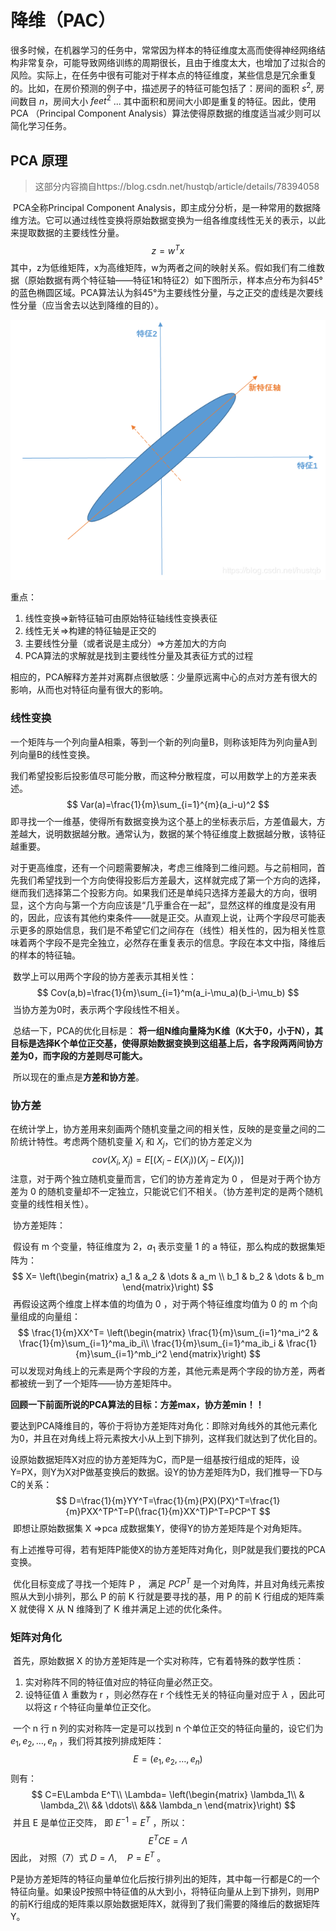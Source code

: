 # 降维（PAC）

​		很多时候，在机器学习的任务中，常常因为样本的特征维度太高而使得神经网络结构非常复杂，可能导致网络训练的周期很长，且由于维度太大，也增加了过拟合的风险。实际上，在任务中很有可能对于样本点的特征维度，某些信息是冗余重复的。比如，在房价预测的例子中，描述房子的特征可能包括了：房间的面积 $s^2$, 房间数目 $n$，房间大小 $feet^2$ ... 其中面积和房间大小即是重复的特征。因此，使用 PCA （Principal Component Analysis）算法使得原数据的维度适当减少则可以简化学习任务。



## PCA 原理

>这部分内容摘自https://blog.csdn.net/hustqb/article/details/78394058

​		PCA全称Principal Component Analysis，即主成分分析，是一种常用的数据降维方法。它可以通过线性变换将原始数据变换为一组各维度线性无关的表示，以此来提取数据的主要线性分量。
$$
z = w^Tx
$$
​		其中，z为低维矩阵，x为高维矩阵，w为两者之间的映射关系。假如我们有二维数据（原始数据有两个特征轴——特征1和特征2）如下图所示，样本点分布为斜45°的蓝色椭圆区域。PCA算法认为斜45°为主要线性分量，与之正交的虚线是次要线性分量（应当舍去以达到降维的目的）。

![](images/24.png)

重点：

1. 线性变换=>新特征轴可由原始特征轴线性变换表征
2. 线性无关=>构建的特征轴是正交的
3. 主要线性分量（或者说是主成分）=>方差加大的方向
4. PCA算法的求解就是找到主要线性分量及其表征方式的过程



​		相应的，PCA解释方差并对离群点很敏感：少量原远离中心的点对方差有很大的影响，从而也对特征向量有很大的影响。



### 线性变换

​		一个矩阵与一个列向量A相乘，等到一个新的列向量B，则称该矩阵为列向量A到列向量B的线性变换。

​		我们希望投影后投影值尽可能分散，而这种分散程度，可以用数学上的方差来表述。
$$
Var(a)=\frac{1}{m}\sum_{i=1}^{m}(a_i-u)^2
$$
​		即寻找一个一维基，使得所有数据变换为这个基上的坐标表示后，方差值最大，方差越大，说明数据越分散。通常认为，数据的某个特征维度上数据越分散，该特征越重要。

​		对于更高维度，还有一个问题需要解决，考虑三维降到二维问题。与之前相同，首先我们希望找到一个方向使得投影后方差最大，这样就完成了第一个方向的选择，继而我们选择第二个投影方向。如果我们还是单纯只选择方差最大的方向，很明显，这个方向与第一个方向应该是“几乎重合在一起”，显然这样的维度是没有用的，因此，应该有其他约束条件——就是正交。从直观上说，让两个字段尽可能表示更多的原始信息，我们是不希望它们之间存在（线性）相关性的，因为相关性意味着两个字段不是完全独立，必然存在重复表示的信息。字段在本文中指，降维后的样本的特征轴。

​		数学上可以用两个字段的协方差表示其相关性：
$$
Cov(a,b)=\frac{1}{m}\sum_{i=1}^m(a_i-\mu_a)(b_i-\mu_b)
$$
​		当协方差为0时，表示两个字段线性不相关。

​		总结一下，PCA的优化目标是：
​		**将一组N维向量降为K维（K大于0，小于N），其目标是选择K个单位正交基，使得原始数据变换到这组基上后，各字段两两间协方差为0，而字段的方差则尽可能大。**

​		所以现在的重点是**方差和协方差**。



### 协方差

​		在统计学上，协方差用来刻画两个随机变量之间的相关性，反映的是变量之间的二阶统计特性。考虑两个随机变量 $X_i$ 和 $X_j$，它们的协方差定义为
$$
cov(X_i,X_j)=E[(X_i-E(X_i))(X_j-E(X_j))]
$$
​		注意，对于两个独立随机变量而言，它们的协方差肯定为 0 ， 但是对于两个协方差为 0 的随机变量却不一定独立，只能说它们不相关。（协方差判定的是两个随机变量的线性相关性）。

​		协方差矩阵：

​		假设有 m 个变量，特征维度为 2，$a_1$ 表示变量 1 的 a 特征，那么构成的数据集矩阵为： 
$$
X=
\left(\begin{matrix}
a_1 & a_2 & \dots & a_m \\
b_1 & b_2 & \dots & b_m
\end{matrix}\right)
$$
​		再假设这两个维度上样本值的均值为 0 ，对于两个特征维度均值为 0 的 m 个向量组成的向量组：
$$
\frac{1}{m}XX^T=
\left(\begin{matrix}
\frac{1}{m}\sum_{i=1}^ma_i^2 & \frac{1}{m}\sum_{i=1}^ma_ib_i\\
\frac{1}{m}\sum_{i=1}^ma_ib_i & \frac{1}{m}\sum_{i=1}^mb_i^2
\end{matrix}\right)
$$
​		可以发现对角线上的元素是两个字段的方差，其他元素是两个字段的协方差，两者都被统一到了一个矩阵——协方差矩阵中。

​		**回顾一下前面所说的PCA算法的目标：方差max，协方差min！！**

​		要达到PCA降维目的，等价于将协方差矩阵对角化：即除对角线外的其他元素化为0，并且在对角线上将元素按大小从上到下排列，这样我们就达到了优化目的。

​		设原始数据矩阵X对应的协方差矩阵为C，而P是一组基按行组成的矩阵，设Y=PX，则Y为X对P做基变换后的数据。设Y的协方差矩阵为D，我们推导一下D与C的关系：
$$
D=\frac{1}{m}YY^T=\frac{1}{m}(PX)(PX)^T=\frac{1}{m}PXX^TP^T=P(\frac{1}{m}XX^T)P^T=PCP^T
$$
​		即想让原始数据集 X =>pca 成数据集Y，使得Y的协方差矩阵是个对角矩阵。

有上述推导可得，若有矩阵P能使X的协方差矩阵对角化，则P就是我们要找的PCA变换。

​		优化目标变成了寻找一个矩阵 P ， 满足 $PCP^T$ 是一个对角阵，并且对角线元素按照从大到小排列，那么 P 的前 K 行就是要寻找的基，用 P 的前 K 行组成的矩阵乘 X 就使得 X 从 N 维降到了 K 维并满足上述的优化条件。



### 矩阵对角化

​		首先，原始数据 X 的协方差矩阵是一个实对称阵，它有着特殊的数学性质：

1. 实对称阵不同的特征值对应的特征向量必然正交。
2. 设特征值 $\lambda$ 重数为 r ，则必然存在 r 个线性无关的特征向量对应于 $\lambda$ ，因此可以将这 r 个特征向量单位正交化。

​		一个 n 行 n 列的实对称阵一定是可以找到 n 个单位正交的特征向量的，设它们为 $e_1,e_2,\dots,e_n$ ，我们将其按列排成矩阵：
$$
E = (e_1,e_2,\dots,e_n)
$$
​		则有：
$$
C=E\Lambda E^T\\
\Lambda=
\left(\begin{matrix}
\lambda_1\\
& \lambda_2\\
&& \ddots\\
&&& \lambda_n
\end{matrix}\right)
$$
​		并且 E 是单位正交阵， 即 $E^{-1}=E^T$ ，所以：
$$
E^TCE=\Lambda
$$
​		因此， 对照（7）式 $D=\Lambda,\quad P=E^T$ 。

​		P是协方差矩阵的特征向量单位化后按行排列出的矩阵，其中每一行都是C的一个特征向量。如果设P按照中特征值的从大到小，将特征向量从上到下排列，则用P的前K行组成的矩阵乘以原始数据矩阵X，就得到了我们需要的降维后的数据矩阵Y。

